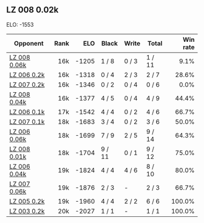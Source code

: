 ## LZ 008 0.02k ##

ELO: -1553

Opponent | Rank | ELO | Black | Write | Total | Win rate
---------|-----:|----:|-------|-------|-------|-------:
[LZ 008 0.06k](LZ%20008%200.06k.md) | 16k | -1205 | 1 / 8 | 0 / 3 | 1 / 11 | 9.1%
[LZ 006 0.2k](LZ%20006%200.2k.md) | 16k | -1318 | 0 / 4 | 2 / 3 | 2 / 7 | 28.6%
[LZ 007 0.2k](LZ%20007%200.2k.md) | 16k | -1346 | 0 / 2 | 0 / 4 | 0 / 6 | 0.0%
[LZ 008 0.04k](LZ%20008%200.04k.md) | 16k | -1377 | 4 / 5 | 0 / 4 | 4 / 9 | 44.4%
[LZ 006 0.1k](LZ%20006%200.1k.md) | 17k | -1542 | 4 / 4 | 0 / 2 | 4 / 6 | 66.7%
[LZ 007 0.1k](LZ%20007%200.1k.md) | 18k | -1683 | 3 / 4 | 0 / 2 | 3 / 6 | 50.0%
[LZ 006 0.06k](LZ%20006%200.06k.md) | 18k | -1699 | 7 / 9 | 2 / 5 | 9 / 14 | 64.3%
[LZ 008 0.01k](LZ%20008%200.01k.md) | 18k | -1704 | 9 / 11 | 0 / 1 | 9 / 12 | 75.0%
[LZ 006 0.04k](LZ%20006%200.04k.md) | 19k | -1824 | 4 / 4 | 4 / 6 | 8 / 10 | 80.0%
[LZ 007 0.06k](LZ%20007%200.06k.md) | 19k | -1876 | 2 / 3 | - | 2 / 3 | 66.7%
[LZ 005 0.2k](LZ%20005%200.2k.md) | 19k | -1960 | 4 / 4 | 2 / 2 | 6 / 6 | 100.0%
[LZ 003 0.2k](LZ%20003%200.2k.md) | 20k | -2027 | 1 / 1 | - | 1 / 1 | 100.0%

